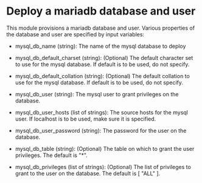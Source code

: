 # Deploy a mariadb database and user

This module provisions a mariadb database and user. Various properties of the database and user are specified by input variables:

* mysql_db_name (string): The name of the mysql database to deploy

* mysql_db_default_charset (string): (Optional) The default character set to use for the mysql database. If default is to be used, do not specify.

* mysql_db_default_collation (string): (Optional) The default collation to use for the mysql database. If default is to be used, do not specify.

* mysql_db_user (string): The mysql user to grant privileges on the database.

* mysql_db_user_hosts (list of strings): The source hosts for the mysql user. If localhost is to be used, make sure it is specified.

* mysql_db_user_password (string): The password for the user on the database.

* mysql_db_table (string): (Optional) The table on which to grant the user privileges. The default is "*".

* mysql_db_privileges (list of strings): (Optional) The list of privileges to grant to the user on the database. The default is [ "ALL" ].
